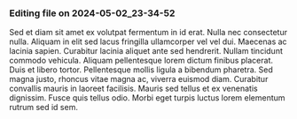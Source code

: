 

### Editing file on 2024-05-02_23-34-52

Sed et diam sit amet ex volutpat fermentum in id erat. Nulla nec consectetur nulla. Aliquam in elit sed lacus fringilla ullamcorper vel vel dui. Maecenas ac lacinia sapien. Curabitur lacinia aliquet ante sed hendrerit. Nullam tincidunt commodo vehicula. Aliquam pellentesque lorem dictum finibus placerat. Duis et libero tortor. Pellentesque mollis ligula a bibendum pharetra. Sed magna justo, rhoncus vitae magna ac, viverra euismod diam. Curabitur convallis mauris in laoreet facilisis. Mauris sed tellus et ex venenatis dignissim. Fusce quis tellus odio. Morbi eget turpis luctus lorem elementum rutrum sed id sem.


